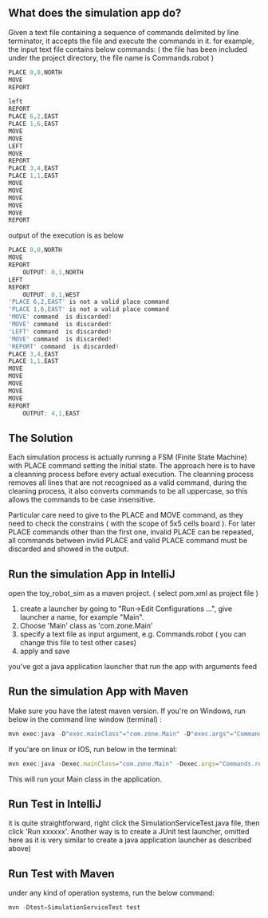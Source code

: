 ## What does the simulation app do?

Given a text file containing a sequence of commands delimited by line terminator, it accepts the file and execute the 
commands in it. for example,  the input text file contains below commands: ( the file has been included under the 
project directory, the file name is Commands.robot )
```javascript
PLACE 0,0,NORTH
MOVE
REPORT

left
REPORT
PLACE 6,2,EAST
PLACE 1,6,EAST
MOVE
MOVE
LEFT
MOVE
REPORT
PLACE 3,4,EAST
PLACE 1,1,EAST
MOVE
MOVE
MOVE
MOVE
MOVE
REPORT
```
output of the execution is as below
```javascript
PLACE 0,0,NORTH
MOVE
REPORT
    OUTPUT: 0,1,NORTH
LEFT
REPORT
    OUTPUT: 0,1,WEST
'PLACE 6,2,EAST' is not a valid place command
'PLACE 1,6,EAST' is not a valid place command
'MOVE' command  is discarded!
'MOVE' command  is discarded!
'LEFT' command  is discarded!
'MOVE' command  is discarded!
'REPORT' command  is discarded!
PLACE 3,4,EAST
PLACE 1,1,EAST
MOVE
MOVE
MOVE
MOVE
MOVE
REPORT
    OUTPUT: 4,1,EAST
```
## The Solution

Each simulation process is actually running a FSM (Finite State Machine) with PLACE command setting the initial state.
The approach here is to have a cleanning process before every actual execution. The cleanning process removes all lines that are
not recognised as a valid command, during the cleaning process, it also converts commands to be all uppercase, so this
allows the commands to be case insensitive.

Particular care need to give to the PLACE and MOVE command, as they need to check the constrains ( with the scope of 5x5
cells board ). 
For later PLACE commands other than the first one, invalid PLACE can be repeated, all commands between invlid PLACE
and valid PLACE command must be discarded and showed in the output.

## Run the simulation App in IntelliJ

open the toy_robot_sim as a maven project. ( select pom.xml as project file )
1. create a launcher by going to "Run->Edit Configurations ...", give launcher a name, for example "Main".
2. Choose 'Main' class as 'com.zone.Main'
3. specify a text file as input argument, e.g. Commands.robot ( you can change this file to test other cases)
4. apply and save

you've got a java application launcher that run the app with arguments feed

## Run the simulation App with Maven

Make sure you have the latest maven version. 
If you're on Windows, run below in the command line window (terminal) :
```javascript
mvn exec:java -D"exec.mainClass"="com.zone.Main" -D"exec.args"="Commands.robot"
```
If you'are on linux or IOS, run below in the terminal:
```javascript
mvn exec:java -Dexec.mainClass="com.zone.Main" -Dexec.args="Commands.robot"
```
This will run your Main class in the application.

## Run Test in IntelliJ

it is quite straightforward, right click the SimulationServiceTest.java file, then click 'Run xxxxxx'. Another way is to
create a JUnit test launcher, omitted here as it is very similar to create a java application launcher as described 
above)

## Run Test with Maven

under any kind of operation systems, run the below command:
```javascript
mvn -Dtest=SimulationServiceTest test
```


